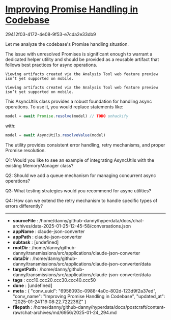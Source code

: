 # [Improving Promise Handling in Codebase](https://claude.ai/chat/6956093c-0988-4a0c-802d-123d9f2a37ed)

29412f03-4172-4e08-9f53-e7cda2e33db9

 Let me analyze the codebase's Promise handling situation.

<antThinking>The issue with unresolved Promises is significant enough to warrant a dedicated helper utility and should be provided as a reusable artifact that follows best practices for async operations.</antThinking>
```
Viewing artifacts created via the Analysis Tool web feature preview isn’t yet supported on mobile.
```


```
Viewing artifacts created via the Analysis Tool web feature preview isn’t yet supported on mobile.
```



This AsyncUtils class provides a robust foundation for handling async operations. To use it, you would replace statements like:

```javascript
model = await Promise.resolve(model) // TODO unhackify
```

with:

```javascript
model = await AsyncUtils.resolveValue(model)
```

The utility provides consistent error handling, retry mechanisms, and proper Promise resolution.

Q1: Would you like to see an example of integrating AsyncUtils with the existing MemoryManager class?

Q2: Should we add a queue mechanism for managing concurrent async operations?

Q3: What testing strategies would you recommend for async utilities?

Q4: How can we extend the retry mechanism to handle specific types of errors differently?

---

* **sourceFile** : /home/danny/github-danny/hyperdata/docs/chat-archives/data-2025-01-25-12-45-58/conversations.json
* **appName** : claude-json-converter
* **appPath** : claude-json-converter
* **subtask** : [undefined]
* **rootDir** : /home/danny/github-danny/transmissions/src/applications/claude-json-converter
* **dataDir** : /home/danny/github-danny/transmissions/src/applications/claude-json-converter/data
* **targetPath** : /home/danny/github-danny/transmissions/src/applications/claude-json-converter/data
* **tags** : ccc10.ccc20.ccc30.ccc40.ccc50
* **done** : [undefined]
* **meta** : {
  "conv_uuid": "6956093c-0988-4a0c-802d-123d9f2a37ed",
  "conv_name": "Improving Promise Handling in Codebase",
  "updated_at": "2025-01-24T19:08:22.722236Z"
}
* **filepath** : /home/danny/github-danny/hyperdata/docs/postcraft/content-raw/chat-archives/md/6956/2025-01-24_294.md